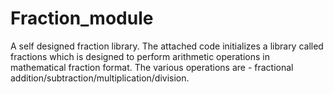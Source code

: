 # Fraction_module
A self designed fraction library.
The attached code initializes a library called fractions which is designed to perform arithmetic operations in mathematical fraction format.
The various operations are - fractional addition/subtraction/multiplication/division.
